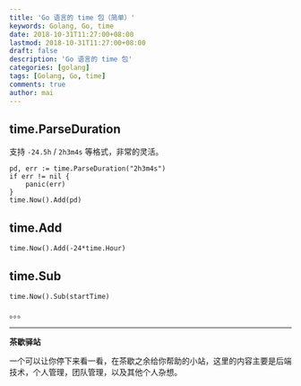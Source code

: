 ```yaml
---
title: 'Go 语言的 time 包（简单）'
keywords: Golang, Go, time
date: 2018-10-31T11:27:00+08:00
lastmod: 2018-10-31T11:27:00+08:00
draft: false
description: 'Go 语言的 time 包'
categories: [golang]
tags: [Golang, Go, time]
comments: true
author: mai
---
```


## time.ParseDuration

支持 `-24.5h` / `2h3m4s` 等格式，非常的灵活。

```golang
pd, err := time.ParseDuration("2h3m4s")
if err != nil {
	panic(err)
}
time.Now().Add(pd)
```

## time.Add

```golang
time.Now().Add(-24*time.Hour)
```

## time.Sub

```golang
time.Now().Sub(startTime)
```

。。。

----

**茶歇驿站**

一个可以让你停下来看一看，在茶歇之余给你帮助的小站，这里的内容主要是后端技术，个人管理，团队管理，以及其他个人杂想。


